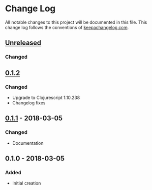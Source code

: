 # Change Log
All notable changes to this project will be documented in this file. This change log follows the conventions of [keepachangelog.com](http://keepachangelog.com/).

## [Unreleased]
### Changed

## [0.1.2]
### Changed
- Upgrade to Clojurescript 1.10.238
- Changelog fixes

## [0.1.1] - 2018-03-05
### Changed
- Documentation

## 0.1.0 - 2018-03-05
### Added
- Initial creation

[Unreleased]: https://github.com/hiteshjasani/jasani-cljs-node-template/compare/v0.1.2...HEAD
[0.1.2]: https://github.com/hiteshjasani/jasani-cljs-node-template/compare/v0.1.1...v0.1.2
[0.1.1]: https://github.com/hiteshjasani/jasani-cljs-node-template/compare/v0.1.0...v0.1.1
